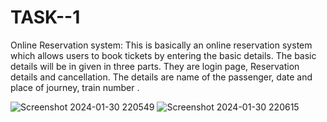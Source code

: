 # TASK--1
Online Reservation system:
This is basically an online reservation system which allows users to book tickets by entering the basic details. The basic details will be in given in three parts. They are login page, Reservation details and cancellation.
The details are name of the passenger, date and place of journey, train number .


![Screenshot 2024-01-30 220549](https://github.com/NEELA1811/TASK--1/assets/157453205/9a5eb270-69be-41e8-9260-596bd3a258c4)
![Screenshot 2024-01-30 220615](https://github.com/NEELA1811/TASK--1/assets/157453205/52872179-e7ec-4ec6-b1bc-a0b91f766372)


